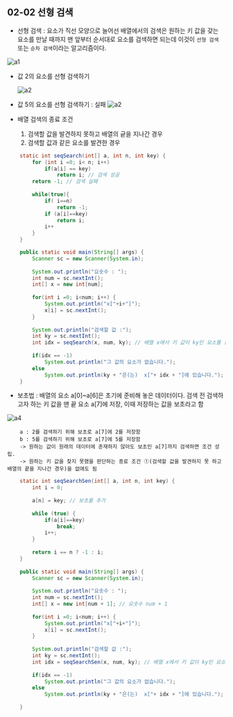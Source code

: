 ## 02-02 선형 검색
- 선형 검색 : 요소가 직선 모양으로 늘어선 배열에서의 검색은 원하는 키 값을 갖는 요소를 만날 때까지 
맨 앞부터 순서대로 요소를 검색하면 되는데 이것이 `선형 검색` 또는 `순차 검색`이라는 알고리즘이다.

 ![a1](https://img1.daumcdn.net/thumb/R1280x0/?scode=mtistory2&fname=https%3A%2F%2Fblog.kakaocdn.net%2Fdn%2FcJgheH%2FbtqIMWU5eAS%2FmvUKF3uzlzkzdGJFUVUxr0%2Fimg.png)
 
   - 값 2의 요소를 선형 검색하기
   
       ![a2](https://img1.daumcdn.net/thumb/R1280x0/?scode=mtistory2&fname=https%3A%2F%2Fblog.kakaocdn.net%2Fdn%2F9asgx%2FbtqID6jVMFg%2FE1oDRfBExmwofaDuQK09C0%2Fimg.png)
 
   - 값 5의 요소를 선형 검색하기 : 실패
        ![a2](https://img1.daumcdn.net/thumb/R1280x0/?scode=mtistory2&fname=https%3A%2F%2Fblog.kakaocdn.net%2Fdn%2Fp9HuX%2FbtqID5L5cqr%2Fod3icERqMwQYKyJZ855rKK%2Fimg.png)
  
   - 배열 검색의 종료 조건
      1. 검색할 값을 발견하지 못하고 배열의 긑을 지나간 경우
      2. 검색할 값과 같은 요소를 발견한 경우

```java
	static int seqSearch(int[] a, int n, int key) {
		for (int i =0; i< n; i++)
            if(a[i] == key)
                return i; // 검색 성공
        return -1; // 검색 실패
    
        while(true){
            if( i==n)
                return -1;
            if (a[i]==key)
                return i;
            i++            
        }       
	}

	public static void main(String[] args) {
		Scanner sc = new Scanner(System.in);
		
		System.out.println("요솟수 : ");
		int num = sc.nextInt();
		int[] x = new int[num];
		
		for(int i =0; i<num; i++) {
			System.out.println("x["+i+"]");
			x[i] = sc.nextInt();
		}
		
		System.out.println("검색할 값 :");
		int ky = sc.nextInt();
		int idx = seqSearch(x, num, ky); // 배열 x에서 키 값이 ky인 요소를 검색
		
		if(idx == -1)
			System.out.println("그 값의 요소가 없습니다.");
		else
			System.out.println(ky + "은(는)  x["+ idx + "]에 있습니다.");
	}
```

   - 보초법 : 배열의 요소 a[0]~a[6]은 초기에 준비해 놓은 데이터이다. 검색 전 검색하고자 하는 키 값을
   맨 끝 요소 a[7]에 저장, 이때 저장하는 값을 보초라고 함
   
   ![a4](https://img1.daumcdn.net/thumb/R1280x0/?scode=mtistory2&fname=https%3A%2F%2Fblog.kakaocdn.net%2Fdn%2FeIejS2%2FbtqID5SQsx2%2F2K1uZcfgnpPEuRa6YvkYy0%2Fimg.png)
   
        a : 2를 검색하기 위해 보초로 a[7]에 2를 저장함
        b : 5를 검색하기 위해 보초로 a[7]에 5를 저장함
        -> 원하는 값이 원래의 데이터에 존재하지 않아도 보초인 a[7]까지 검색하면 조건 성립.
        -> 원하는 키 값을 찾지 못했을 판단하는 종료 조건 ①(검색할 값을 발견하지 못 하고 배열의 끝을 지나간 경우)을 없애도 됨
   
    
```java
	static int seqSearchSen(int[] a, int n, int key) {
		int i = 0;
		
		a[n] = key; // 보초를 추가
		
		while (true) {
			if(a[i]==key)
				break;
			i++;
		}
		
		return i == n ? -1 : i;
	}
	
	public static void main(String[] args) {
		Scanner sc = new Scanner(System.in);
		
		System.out.println("요솟수 : ");
		int num = sc.nextInt();
		int[] x = new int[num + 1]; // 요솟수 num + 1
		
		for(int i =0; i<num; i++) {
			System.out.println("x["+i+"]");
			x[i] = sc.nextInt();
		}
		
		System.out.println("검색할 값 :");
		int ky = sc.nextInt();
		int idx = seqSearchSen(x, num, ky); // 배열 x에서 키 값이 ky인 요소를 검색
		
		if(idx == -1)
			System.out.println("그 값의 요소가 없습니다.");
		else
			System.out.println(ky + "은(는)  x["+ idx + "]에 있습니다.");
		
	}
```